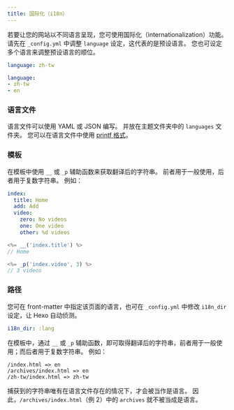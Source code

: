 ```yaml
---
title: 国际化（i18n）
---
```


若要让您的网站以不同语言呈现，您可使用国际化（internationalization）功能。 请先在 `_config.yml` 中调整 `language` 设定，这代表的是预设语言。 您也可设定多个语言来调整预设语言的顺位。

```yaml
language: zh-tw

language:
- zh-tw
- en
```

### 语言文件

语言文件可以使用 YAML 或 JSON 编写。 并放在主题文件夹中的 `languages` 文件夹。 您可以在语言文件中使用 [printf 格式](https://github.com/alexei/sprintf.js)。

### 模板

在模板中使用 `__` 或 `_p` 辅助函数来获取翻译后的字符串。 前者用于一般使用，后者用于复数字符串。 例如：

```yaml en.yml
index:
  title: Home
  add: Add
  video:
    zero: No videos
    one: One video
    other: %d videos
```

```js
<%= __('index.title') %>
// Home

<%= _p('index.video', 3) %>
// 3 videos
```

### 路径

您可在 front-matter 中指定该页面的语言，也可在 `_config.yml` 中修改 `i18n_dir` 设定，让 Hexo 自动侦测。

```yaml
i18n_dir: :lang
```

在模板中，通过 `__` 或 `_p` 辅助函数，即可取得翻译后的字符串，前者用于一般使用；而后者用于复数字符串。 例如：

```plain
/index.html => en
/archives/index.html => en
/zh-tw/index.html => zh-tw
```

捕获到的字符串唯有在语言文件存在的情况下，才会被当作是语言。 因此，`/archives/index.html`（例 2）中的 `archives` 就不被当成是语言。
